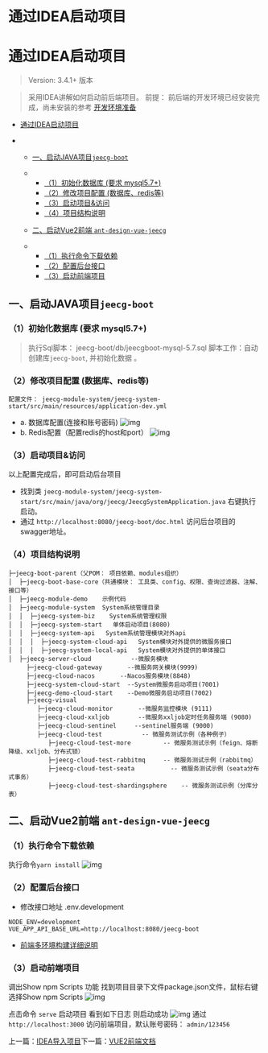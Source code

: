 # 通过IDEA启动项目





# 通过IDEA启动项目

> Version: 3.4.1+ 版本

> 采用IDEA讲解如何启动前后端项目。
>  前提： 前后端的开发环境已经安装完成，尚未安装的参考 [开发环境准备](https://www.kancloud.cn/zhangdaiscott/jeecg-boot/2043872)

- [通过IDEA启动项目](https://www.kancloud.cn/zhangdaiscott/jeecg-boot/2043874#IDEA_0)

- - [一、启动JAVA项目`jeecg-boot`](https://www.kancloud.cn/zhangdaiscott/jeecg-boot/2043874#JAVA_jeecgboot_11)

  - - [（1）初始化数据库 (要求 mysql5.7+)](https://www.kancloud.cn/zhangdaiscott/jeecg-boot/2043874#1__mysql57_13)
    - [（2）修改项目配置 (数据库、redis等)](https://www.kancloud.cn/zhangdaiscott/jeecg-boot/2043874#2_redis_18)
    - [（3）启动项目&访问](https://www.kancloud.cn/zhangdaiscott/jeecg-boot/2043874#3_27)
    - [（4）项目结构说明](https://www.kancloud.cn/zhangdaiscott/jeecg-boot/2043874#4_33)

  - [二、启动Vue2前端  `ant-design-vue-jeecg`](https://www.kancloud.cn/zhangdaiscott/jeecg-boot/2043874#Vue2__antdesignvuejeecg_60)

  - - [（1）执行命令下载依赖](https://www.kancloud.cn/zhangdaiscott/jeecg-boot/2043874#1_61)
    - [（2）配置后台接口](https://www.kancloud.cn/zhangdaiscott/jeecg-boot/2043874#2_65)
    - [（3）启动前端项目](https://www.kancloud.cn/zhangdaiscott/jeecg-boot/2043874#3_75)

## 一、启动JAVA项目`jeecg-boot`

### （1）初始化数据库 (要求 mysql5.7+)

> 执行Sql脚本： jeecg-boot/db/jeecgboot-mysql-5.7.sql
>  脚本工作：自动创建库`jeecg-boot`, 并初始化数据 。

### （2）修改项目配置 (数据库、redis等)

```
配置文件： jeecg-module-system/jeecg-system-start/src/main/resources/application-dev.yml
```

- a. 数据库配置(连接和账号密码)
  ![img](https://img.kancloud.cn/41/c5/41c5cb94f0a9f556e743a353fd038a5e_1472x343.png)
- b. Redis配置（配置redis的host和port）
  ![img](https://img.kancloud.cn/d9/e1/d9e1d242134ae1a6679d524b2d948a6f_1089x395.png)

### （3）启动项目&访问

以上配置完成后，即可启动后台项目

- 找到类 `jeecg-module-system/jeecg-system-start/src/main/java/org/jeecg/JeecgSystemApplication.java` 右键执行启动。
- 通过 `http://localhost:8080/jeecg-boot/doc.html` 访问后台项目的swagger地址。

### （4）项目结构说明

```
├─jeecg-boot-parent（父POM： 项目依赖、modules组织）
│  ├─jeecg-boot-base-core（共通模块： 工具类、config、权限、查询过滤器、注解、接口等）
│  ├─jeecg-module-demo    示例代码
│  ├─jeecg-module-system  System系统管理目录
│  │  ├─jeecg-system-biz    System系统管理权限
│  │  ├─jeecg-system-start   单体启动项目(8080)
│  │  ├─jeecg-system-api   System系统管理模块对外api
│  │  │  ├─jeecg-system-cloud-api   System模块对外提供的微服务接口
│  │  │  ├─jeecg-system-local-api   System模块对外提供的单体接口
│  ├─jeecg-server-cloud           --微服务模块
     ├─jeecg-cloud-gateway       --微服务网关模块(9999)
     ├─jeecg-cloud-nacos       --Nacos服务模块(8848)
     ├─jeecg-system-cloud-start  --System微服务启动项目(7001)
     ├─jeecg-demo-cloud-start    --Demo微服务启动项目(7002)
     ├─jeecg-visual
        ├─jeecg-cloud-monitor       --微服务监控模块 (9111)
        ├─jeecg-cloud-xxljob        --微服务xxljob定时任务服务端 (9080)
        ├─jeecg-cloud-sentinel     --sentinel服务端 (9000)
        ├─jeecg-cloud-test           -- 微服务测试示例（各种例子）
           ├─jeecg-cloud-test-more         -- 微服务测试示例（feign、熔断降级、xxljob、分布式锁）
           ├─jeecg-cloud-test-rabbitmq     -- 微服务测试示例（rabbitmq）
           ├─jeecg-cloud-test-seata          -- 微服务测试示例（seata分布式事务）
           ├─jeecg-cloud-test-shardingsphere    -- 微服务测试示例（分库分表）
```

## 二、启动Vue2前端  `ant-design-vue-jeecg`

### （1）执行命令下载依赖

执行命令`yarn install`
![img](https://img.kancloud.cn/fe/d2/fed2303e37a6cd123f3e2cf85f48e63d_731x710.png)

### （2）配置后台接口

- 修改接口地址 .env.development

```
NODE_ENV=development
VUE_APP_API_BASE_URL=http://localhost:8080/jeecg-boot
```

- [  前端多环境构建详细说明 ](http://doc.jeecg.com/2043881)

### （3）启动前端项目

调出Show npm Scripts 功能
 找到项目目录下文件package.json文件，鼠标右键选择Show npm Scripts
![img](https://img.kancloud.cn/e5/2f/e52fb293b7a2af1cd238b1093752cbf1_771x758.png)

点击命令 `serve` 启动项目
 看到如下日志 则启动成功
![img](https://img.kancloud.cn/fc/02/fc0238adc973bb03572dfcce86c634a8_783x515.png)
 通过 `http://localhost:3000` 访问前端项目，默认账号密码： `admin/123456`

上一篇：[IDEA导入项目](https://www.kancloud.cn/zhangdaiscott/jeecg-boot/2043873)下一篇：[VUE2前端文档](https://www.kancloud.cn/zhangdaiscott/jeecg-boot/3131264)